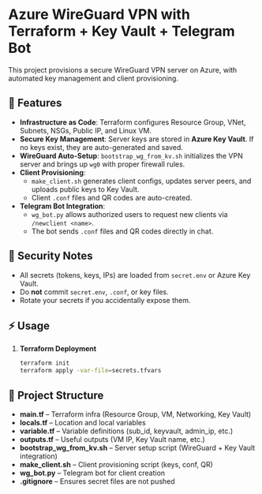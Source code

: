 # Azure WireGuard VPN with Terraform + Key Vault + Telegram Bot

This project provisions a secure WireGuard VPN server on Azure, with automated key management and client provisioning.

## 🚀 Features
- **Infrastructure as Code**: Terraform configures Resource Group, VNet, Subnets, NSGs, Public IP, and Linux VM.
- **Secure Key Management**: Server keys are stored in **Azure Key Vault**. If no keys exist, they are auto-generated and saved.
- **WireGuard Auto-Setup**: `bootstrap_wg_from_kv.sh` initializes the VPN server and brings up `wg0` with proper firewall rules.
- **Client Provisioning**: 
  - `make_client.sh` generates client configs, updates server peers, and uploads public keys to Key Vault.
  - Client `.conf` files and QR codes are auto-created.
- **Telegram Bot Integration**: 
  - `wg_bot.py` allows authorized users to request new clients via `/newclient <name>`.
  - The bot sends `.conf` files and QR codes directly in chat.

## 🔑 Security Notes
- All secrets (tokens, keys, IPs) are loaded from `secret.env` or Azure Key Vault.
- Do **not** commit `secret.env`, `.conf`, or key files.
- Rotate your secrets if you accidentally expose them.

## ⚡ Usage
1. **Terraform Deployment**
   ```bash
   terraform init
   terraform apply -var-file=secrets.tfvars

## 📂 Project Structure
- **main.tf** – Terraform infra (Resource Group, VM, Networking, Key Vault)  
- **locals.tf** – Location and local variables  
- **variable.tf** – Variable definitions (sub_id, keyvault, admin_ip, etc.)  
- **outputs.tf** – Useful outputs (VM IP, Key Vault name, etc.)  
- **bootstrap_wg_from_kv.sh** – Server setup script (WireGuard + Key Vault integration)  
- **make_client.sh** – Client provisioning script (keys, conf, QR)  
- **wg_bot.py** – Telegram bot for client creation  
- **.gitignore** – Ensures secret files are not pushed  

